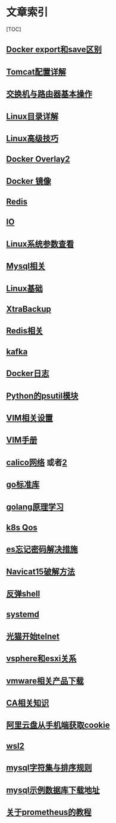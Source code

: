 # 文章索引

[TOC]

## [Docker export和save区别](  https://segmentfault.com/a/1190000039893760[)

## [Tomcat配置详解](https://www.cnblogs.com/kismetv/p/7228274.html)

## [交换机与路由器基本操作](https://blog.csdn.net/chouzhi7161/article/details/100749815)

## [Linux目录详解](https://www.cnblogs.com/peida/archive/2012/11/21/2780075.html)

## [Linux高级技巧](https://www.cnblogs.com/orangeform/archive/2011/12/20/2285454.html)

## [Docker Overlay2](https://www.cnblogs.com/wdliu/p/10483252.html)

## [Docker 镜像](https://www.cnblogs.com/sparkdev/p/9092082.html)

## [Redis](https://www.cnblogs.com/kismetv/p/9609938.html)

## [IO](https://www.cnblogs.com/upnote/p/12017212.html)

## [Linux系统参数查看](https://www.cnblogs.com/momoyan/p/9130566.html)

## [Mysql相关](https://www.cnblogs.com/coderxz/p/14813174.html)

## [Linux基础](https://www.junmajinlong.com/linux/index/)

## [XtraBackup](https://www.cnblogs.com/linyouyi/p/9823266.html)

## [Redis相关](https://www.cnblogs.com/coderxz/p/14803879.html)

## [kafka](https://www.cnblogs.com/qingyunzong/category/1212387.html)

## [Docker日志](https://www.cnblogs.com/operationhome/p/10907591.html)

## [Python的psutil模块](https://www.cnblogs.com/saneri/p/7528283.html)

## [VIM相关设置](https://blog.csdn.net/shuimengzhilong/article/details/45340361)



## [VIM手册](http://vimcdoc.sourceforge.net/doc/)

## [calico网络](https://www.cnblogs.com/goldsunshine/p/10701242.html) 或者[2](https://blog.csdn.net/babian8671/article/details/102086474)



## [go标准库](http://books.studygolang.com/The-Golang-Standard-Library-by-Example/chapter01/01.3.html)

## [golang原理学习](https://draveness.me/golang/docs/part2-foundation/ch05-keyword/golang-for-range/)



## [k8s Qos](https://zhuanlan.zhihu.com/p/145552399)



## [es忘记密码解决措施](https://www.cnblogs.com/a393060727/p/12971290.html)

## [Navicat15破解方法](https://www.cnblogs.com/laoshuai/p/13517172.html)

## [反弹shell](https://xz.aliyun.com/t/2549)



## [systemd](https://cloud.tencent.com/developer/article/1516125)



## [光猫开始telnet](https://blog.csdn.net/gsls200808/article/details/106307953)

## [vsphere和esxi关系](https://blog.csdn.net/xiaoxiaowu0419/article/details/124147704)

## [vmware相关产品下载](https://sysin.org/blog/vmware/)

## [CA相关知识](https://blog.csdn.net/dihunman8809/article/details/101624740)

## [阿里云盘从手机端获取cookie](https://www.chenxiaomo.com/refresh_token.html)

## [wsl2](https://blog.csdn.net/maybeYoc/article/details/122544516)

## [mysql字符集与排序规则](https://blog.csdn.net/weixin_43888891/article/details/121210470)



## [mysql示例数据库下载地址](https://dev.mysql.com/doc/index-other.html)



## [关于prometheus的教程](https://cloud.tencent.com/developer/inventory/22385)
